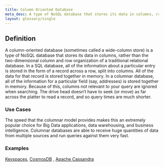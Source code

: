 ```yaml
---
title: Column Oriented Database
meta_desc: A type of NoSQL database that stores its data in columns, rather than the two-dimensional column and row organization of a traditional relational database.
layout: glossary/single
---
```


## Definition

A column-oriented database (sometimes called a wide-column store) is a type of NoSQL database that stores its data in columns, rather than the two-dimensional column and row organization of a traditional relational database. In a SQL database, all of the information about a particular entry is stored in the form of a record across a row, split into columns. All of the data for that record is stored together in memory. In a columnar database, all of the information for a particular field (say, addresses) is stored together in memory. Because of this, columns not relevant to your query are ignored when searching. The drive head doesn’t have to seek (or move) as far across the platter to read a record, and so query times are much shorter.

### Use Cases

The speed that the columnar model provides makes this an extremely popular choice for Big Data applications, data warehousing, and business intelligence. Columnar databases are able to receive huge quantities of data from multiple sources and run queries against them very fast.

### Examples

[Keyspaces](https://aws.amazon.com/keyspaces/), [CosmosDB](https://azure.microsoft.com/en-us/services/cosmos-db/) , [Apache Cassandra](https://cassandra.apache.org/_/index.html)
